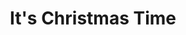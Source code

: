 ---
title: "It's Christmas Time"
external_url: "https://www.youtube.com/watch?v=yEntUeRcKQ8"
category: music
---